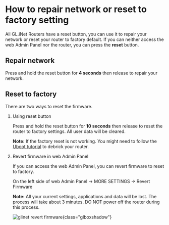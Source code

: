 # How to repair network or reset to factory setting

All GL.iNet Routers have a reset button, you can use it to repair your network or reset your router to factory default. If you can neither access the web Admin Panel nor the router, you can press the **reset** button.

## Repair network

Press and hold the reset button for **4 seconds** then release to repair your network.

## Reset to factory

There are two ways to reset the firmware.

1. Using reset button

    Press and hold the reset button for **10 seconds** then release to reset the router to factory settings. All user data will be cleared.

    **Note:** If the factory reset is not working. You might need to follow the [Uboot tutorial](../debrick/) to debrick your router.

2. Revert firmware in web Admin Panel

    If you can access the web Admin Panel, you can revert firmware to reset to factory.

    On the left side of web Admin Panel -> MORE SETTINGS -> Revert Firmware

    **Note:** All your current settings, applications and data will be lost. The process will take about 3 minutes. DO NOT power off the router during this process.

    ![glinet revert firmware](https://static.gl-inet.com/docs/en/3/setup/share/more_settings/revert_firmware.png){class="glboxshadow"}
